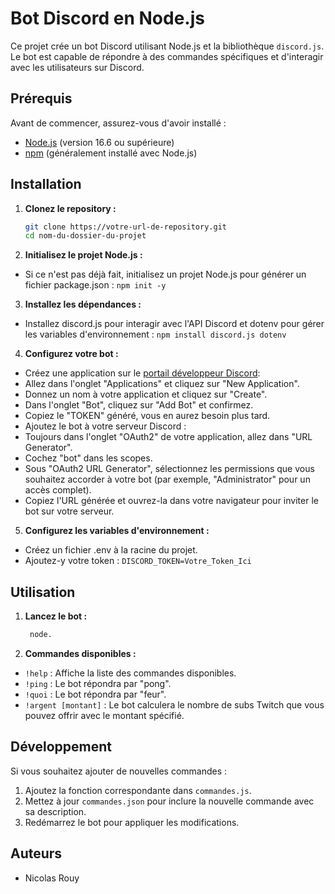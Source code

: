 # Bot Discord en Node.js

Ce projet crée un bot Discord utilisant Node.js et la bibliothèque `discord.js`. Le bot est capable de répondre à des commandes spécifiques et d'interagir avec les utilisateurs sur Discord.

## Prérequis

Avant de commencer, assurez-vous d'avoir installé :

- [Node.js](https://nodejs.org/) (version 16.6 ou supérieure)
- [npm](https://www.npmjs.com/) (généralement installé avec Node.js)

## Installation

1. **Clonez le repository :**

   ```bash
   git clone https://votre-url-de-repository.git
   cd nom-du-dossier-du-projet
   ```

2. **Initialisez le projet Node.js :**

- Si ce n'est pas déjà fait, initialisez un projet Node.js pour générer un fichier package.json :
`npm init -y`

3. **Installez les dépendances :**

- Installez discord.js pour interagir avec l'API Discord et dotenv pour gérer les variables d'environnement :
  `npm install discord.js dotenv`

4. **Configurez votre bot :**

- Créez une application sur le [portail développeur Discord](https://discord.com/developers/applications):
-  Allez dans l'onglet "Applications" et cliquez sur "New Application".
-  Donnez un nom à votre application et cliquez sur "Create".
-  Dans l'onglet "Bot", cliquez sur "Add Bot" et confirmez.
-  Copiez le "TOKEN" généré, vous en aurez besoin plus tard.
- Ajoutez le bot à votre serveur Discord :
-  Toujours dans l'onglet "OAuth2" de votre application, allez dans "URL Generator".
-  Cochez "bot" dans les scopes.
-  Sous "OAuth2 URL Generator", sélectionnez les permissions que vous souhaitez accorder à votre bot (par exemple, "Administrator" pour un accès complet).
-  Copiez l'URL générée et ouvrez-la dans votre navigateur pour inviter le bot sur votre serveur.

5. **Configurez les variables d'environnement :**

- Créez un fichier .env à la racine du projet.
- Ajoutez-y votre token :
  `DISCORD_TOKEN=Votre_Token_Ici`
## Utilisation

1. **Lancez le bot :**
   ```bash
    node.
   ```
   
2. **Commandes disponibles :**

- `!help` : Affiche la liste des commandes disponibles.
- `!ping` : Le bot répondra par "pong".
- `!quoi` : Le bot répondra par "feur".
- `!argent [montant]` : Le bot calculera le nombre de subs Twitch que vous pouvez offrir avec le montant spécifié.

## Développement

Si vous souhaitez ajouter de nouvelles commandes :
1. Ajoutez la fonction correspondante dans `commandes.js`.
2. Mettez à jour `commandes.json` pour inclure la nouvelle commande avec sa description.
3. Redémarrez le bot pour appliquer les modifications.

## Auteurs

- Nicolas Rouy
